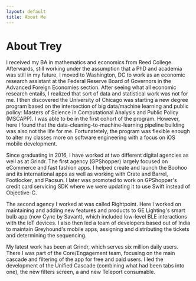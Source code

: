 ```yaml
---
layout: default
title: About Me
---
```

# About Trey

I received my BA in mathematics and economics from Reed College. Afterwards, still working under the assumption that a PhD and academia was still in my future, I moved to Washington, DC to work as an economic research assistant at the Federal Reserve Board of Governors in the Advanced Foreign Economies section. After seeing what all economic research entails, I realized that sort of data and statistical work was not for me. I then discovered the University of Chicago was starting a new degree program based on the intersection of big data/machine learning and public policy: Masters of Science in Computational Analysis and Public Policy (MSCAPP). I was able to be in the first cohort of the program. However, here I found that the data-cleaning-to-machine-learning pipeline building was also not the life for me. Fortunatetely, the program was flexible enough to alter my classes more on software engineering with a focus on iOS mobile development.

Since graduating in 2016, I have worked at two different digital agencies as well as at Grindr. The first agency (GPShopper) largely focused on eCommerce and fast fashion apps. I helped create and launch the Boohoo and its international apps as well as working with Crate and Barrel, Footlocker, and Pacsun. I later was promoted to work on GPShopper's credit card servicing SDK where we were updating it to use Swift instead of Objective-C. 

The second agency I worked at was called Rightpoint. Here I worked on maintaining and adding new features and products to GE Lighting's smart bulb app (now Cync by Savant), which included low-level BLE interactions with the IoT devices. I also then led a team of developers based out of India to maintain Greyhound's mobile apps, assigning and distributing the tickets and determining the sequencing.

My latest work has been at Grindr, which serves six million daily users. There I was part of the Core/Engagement team, focusing on the main cascade and filtering of the app for free and paid users. I led the development of the Unified Cascade (combining what had been tabs into one), the new filters screen, a and new Teleport consumable. 